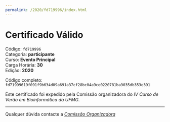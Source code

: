 ```yaml
---
permalink: /2020/fd719996/index.html
---
```


# Certificado Válido

Código: `fd719996`<br>
Categoria: **participante**<br>
Curso: **Evento Principal**<br>
Carga Horária: **30**<br>
Edição: **2020**<br>


Código completo: `fd71999619f091f9b634d09a691a37cf28bc04a9ce0220781ba9035db353e391`


Este certificado foi expedido pela Comissão organizadora do *IV Curso de Verão em Bioinformática da UFMG*.

----

Qualquer dúvida contacte a [_Comissão Organizadora_](<mailto:cursobioinfoufmg@gmail.com$subject=[Certificados]>)

